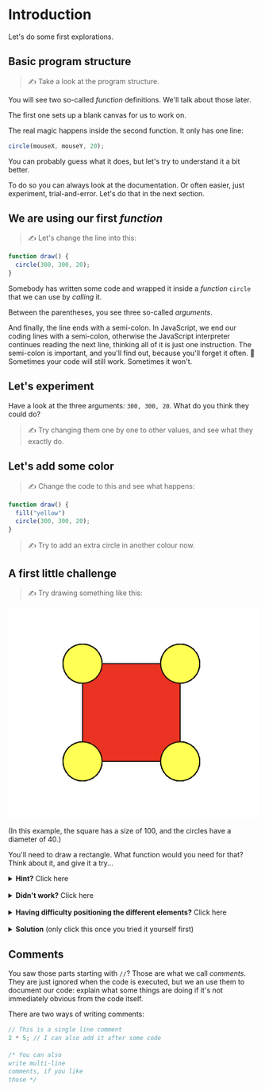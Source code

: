 # Introduction

Let's do some first explorations.

## Basic program structure

> ✍️ Take a look at the program structure.

You will see two so-called *function* definitions. We'll talk about those later.

The first one sets up a blank canvas for us to work on.

The real magic happens inside the second function. It only has one line:

```js
circle(mouseX, mouseY, 20);
```

You can probably guess what it does, but let's try to understand it a bit better.

To do so you can always look at the documentation. Or often easier, just experiment, trial-and-error. Let's do that in the next section.

## We are using our first *function*

> ✍️ Let's change the line into this:

```js
function draw() {
  circle(300, 300, 20);
}
```

Somebody has written some code and wrapped it inside a *function* `circle` that we can use by *calling* it.

Between the parentheses, you see three so-called *arguments*.

And finally, the line ends with a semi-colon. In JavaScript, we end our coding lines with a semi-colon, otherwise the JavaScript interpreter continues reading the next line, thinking all of it is just one instruction. The semi-colon is important, and you'll find out, because you'll forget it often. 🙂 Sometimes your code will still work. Sometimes it won't.

## Let's experiment

Have a look at the three arguments: `300, 300, 20`. What do you think they could do?

> ✍️ Try changing them one by one to other values, and see what they exactly do.

## Let's add some color

> ✍️ Change the code to this and see what happens:

```js
function draw() {
  fill("yellow")
  circle(300, 300, 20);
}
```

> ✍️ Try to add an extra circle in another colour now.

## A first little challenge

> ✍️ Try drawing something like this:

![Square with circles](square.png)

(In this example, the square has a size of 100, and the circles have a diameter of 40.)

You'll need to draw a rectangle. What function would you need for that? Think about it, and give it a try...

<details>
<summary><strong>Hint?</strong> Click here</summary>

Well, for a circle we used `circle` ... so ... for a rectangle we'd use ...?
</details>

<br/>

<details>
<summary><strong>Didn't work?</strong> Click here</summary>

Just like me, you probably tried `rectangle()`, ... and failed. Turns out, programmers are lazy. They don't like to type a lot, so they make abbrevations. Try `rect()` instead.
</details>

<br/>

<details>
<summary><strong>Having difficulty positioning the different elements?</strong> Click here</summary>

You probably figured out by now that the first two arguments stand for the `x` and `y` coordinates of the element you're drawing.

Now, between `circle()` and `rect()`, these `x` and `y` behave slightly different. For the circle, they stand for the middlepoint. And for the rectange, for the top left corner. If you think about, that kinda makes sense, no?
</details>

<br/>

<details>
<summary><strong>Solution</strong> (only click this once you tried it yourself first)</summary>

```js
function draw() {
	fill("red");
	rect(400, 400, 100);
	fill("yellow");
	circle(400, 400, 40); // left top
	circle(500, 400, 40); // right top
	circle(400, 500, 40); // left bottom
	circle(500, 500, 40); // right bottom
}
```
</details>

## Comments

You saw those parts starting with `//`? Those are what we call *comments*. They are just ignored when the code is executed, but we an use them to document our code: explain what some things are doing if it's not immediately obvious from the code itself.

There are two ways of writing comments:

```js
// This is a single line comment
2 * 5; // I can also add it after some code

/* You can also
write multi-line
comments, if you like
those */
```
